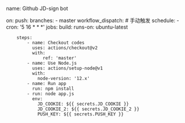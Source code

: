 name: Github JD-sign bot

on:
    push:
        branches:
            - master
    workflow_dispatch: # 手动触发
    schedule:
        - cron: '5 16 * * *'
jobs:
    build:
        runs-on: ubuntu-latest

        steps:
            - name: Checkout codes
              uses: actions/checkout@v2
              with:
                  ref: 'master'
            - name: Use Node.js
              uses: actions/setup-node@v1
              with:
                node-version: '12.x'
            - name: Run app
              run: npm install
            - run: node app.js
              env:
                JD_COOKIE: ${{ secrets.JD_COOKIE }}
                JD_COOKIE_2: ${{ secrets.JD_COOKIE_2 }} 
                PUSH_KEY: ${{ secrets.PUSH_KEY }}
                
                
                
                
                
                
                
